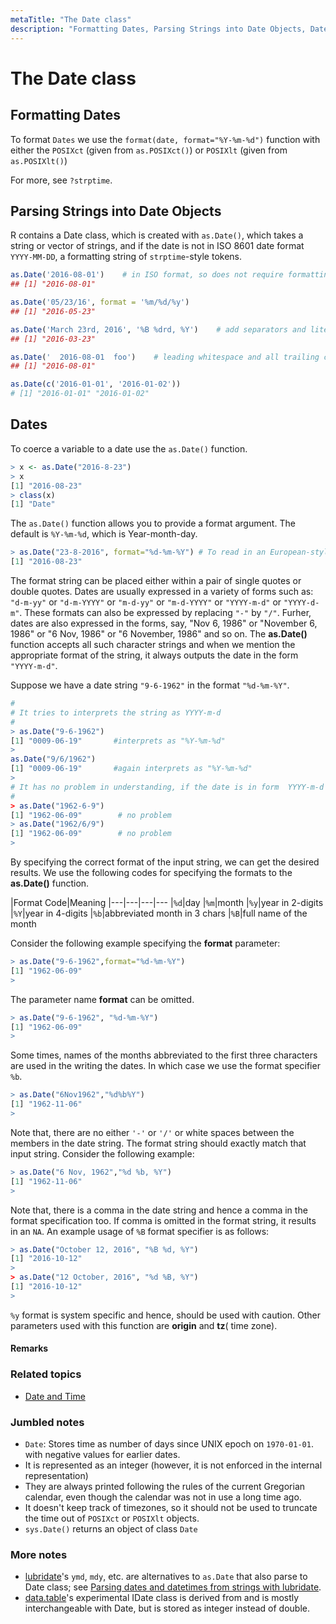 ```yaml
---
metaTitle: "The Date class"
description: "Formatting Dates, Parsing Strings into Date Objects, Dates"
---
```


# The Date class




## Formatting Dates


To format `Dates` we use the `format(date, format="%Y-%m-%d")` function with either the `POSIXct` (given from `as.POSIXct()`) or `POSIXlt` (given from `as.POSIXlt()`)

For more, see `?strptime`.



## Parsing Strings into Date Objects


R contains a Date class, which is created with `as.Date()`, which takes a string or vector of strings, and if the date is not in ISO 8601 date format `YYYY-MM-DD`, a formatting string of `strptime`-style tokens.

```r
as.Date('2016-08-01')    # in ISO format, so does not require formatting string
## [1] "2016-08-01"

as.Date('05/23/16', format = '%m/%d/%y')
## [1] "2016-05-23"

as.Date('March 23rd, 2016', '%B %drd, %Y')    # add separators and literals to format
## [1] "2016-03-23"

as.Date('  2016-08-01  foo')    # leading whitespace and all trailing characters are ignored
## [1] "2016-08-01"

as.Date(c('2016-01-01', '2016-01-02'))
# [1] "2016-01-01" "2016-01-02"

```



## Dates


To coerce a variable to a date use the `as.Date()` function.

```r
> x <- as.Date("2016-8-23")
> x
[1] "2016-08-23"
> class(x)
[1] "Date"

```

The `as.Date()` function allows you to provide a format argument. The default is `%Y-%m-%d`, which is Year-month-day.

```r
> as.Date("23-8-2016", format="%d-%m-%Y") # To read in an European-style date
[1] "2016-08-23"

```

The format string can be placed either within a pair of single quotes or double quotes.  Dates are usually expressed in a variety of forms such as: `"d-m-yy"` or `"d-m-YYYY"` or `"m-d-yy"` or `"m-d-YYYY"` or `"YYYY-m-d"` or `"YYYY-d-m"`. These formats can also be expressed by replacing `"-"` by `"/"`. Furher, dates are also expressed in the forms, say, "Nov 6, 1986" or "November 6, 1986" or "6 Nov, 1986" or "6 November, 1986" and so on. The **as.Date()** function accepts all such character strings and when we mention the appropriate format of the string, it always outputs the date in the form `"YYYY-m-d"`.

Suppose we have a date string `"9-6-1962"` in the format `"%d-%m-%Y"`.

```r
#
# It tries to interprets the string as YYYY-m-d
#
> as.Date("9-6-1962")
[1] "0009-06-19"       #interprets as "%Y-%m-%d"
> 
as.Date("9/6/1962")
[1] "0009-06-19"       #again interprets as "%Y-%m-%d"
>
# It has no problem in understanding, if the date is in form  YYYY-m-d or YYYY/m/d
#
> as.Date("1962-6-9")
[1] "1962-06-09"        # no problem
> as.Date("1962/6/9")
[1] "1962-06-09"        # no problem
> 

```

By specifying the correct format of the input string, we can get the desired results. We use the following codes for specifying the formats to the **as.Date()** function.

|Format Code|Meaning
|---|---|---|---
|`%d`|day
|`%m`|month
|`%y`|year in 2-digits
|`%Y`|year in 4-digits
|`%b`|abbreviated month in 3 chars
|`%B`|full name of the month

Consider the following example specifying the **format** parameter:

```r
> as.Date("9-6-1962",format="%d-%m-%Y")
[1] "1962-06-09"
>

```

The parameter name **format** can be omitted.

```r
> as.Date("9-6-1962", "%d-%m-%Y")
[1] "1962-06-09"
>

```

Some times, names of the months abbreviated to the first three characters are used in the writing the dates. In which case we use the format specifier `%b`.

```r
> as.Date("6Nov1962","%d%b%Y")
[1] "1962-11-06"
>

```

Note that, there are no either `'-'` or `'/'` or white spaces between the members in the date string. The format string should exactly match that input string. Consider the following example:

```r
> as.Date("6 Nov, 1962","%d %b, %Y")
[1] "1962-11-06"
>

```

Note that, there is a comma in the date string and hence a comma in the format specification too. If comma is omitted in the format string, it results in an `NA`. An example usage of `%B` format specifier is as follows:

```r
> as.Date("October 12, 2016", "%B %d, %Y")
[1] "2016-10-12"
>
> as.Date("12 October, 2016", "%d %B, %Y")
[1] "2016-10-12"
> 

```

`%y` format is system specific and hence, should be used with caution. Other parameters used with this function are **origin** and **tz**( time zone).



#### Remarks


### Related topics

- [Date and Time](http://stackoverflow.com/documentation/r/1157)

### Jumbled notes

- `Date`: Stores time as number of days since UNIX epoch on `1970-01-01`. with negative values for earlier dates.
- It is represented as an integer (however, it is not enforced in the internal representation)
- They are always printed following the rules of the current Gregorian calendar, even though the calendar was not in use a long time ago.
- It doesn't keep track of timezones, so it should not be used to truncate the time out of `POSIXct` or `POSIXlt` objects.
- `sys.Date()` returns an object of class `Date`

### More notes

- [lubridate](https://github.com/hadley/lubridate)'s `ymd`, `mdy`, etc. are alternatives to `as.Date` that also parse to Date class; see [Parsing dates and datetimes from strings with lubridate](http://stackoverflow.com/documentation/r/1157/date-and-time/7018/parsing-dates-and-datetimes-from-strings-with-lubridate).
- [data.table](https://github.com/Rdatatable/data.table/wiki)'s experimental IDate class is derived from and is mostly interchangeable with Date, but is stored as integer instead of double.

